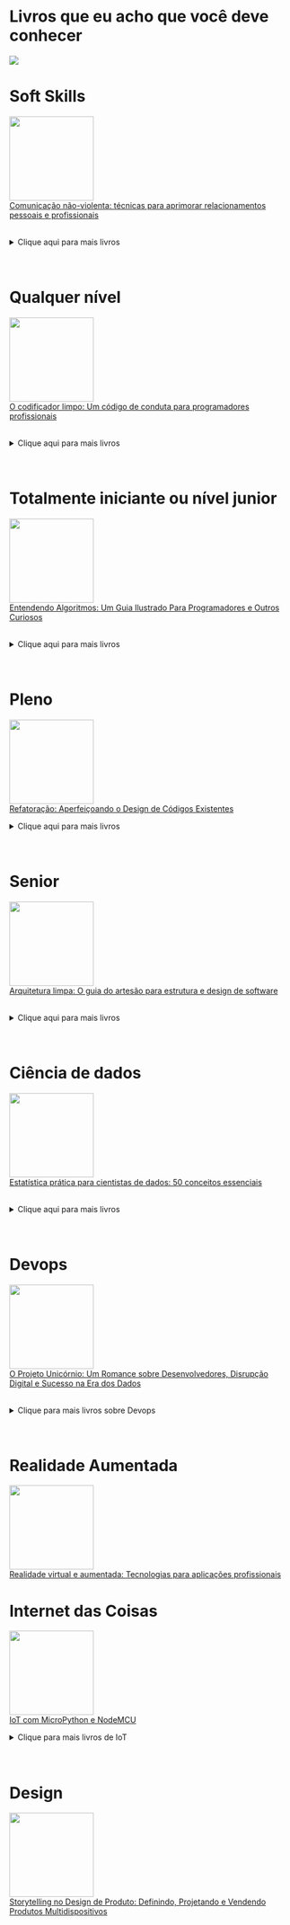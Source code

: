 # Livros que eu acho que você deve conhecer
 <p align="left">
  <img src=https://thumbs.gfycat.com/CelebratedFoolhardyAssassinbug-max-1mb.gif> 
</p>

# Soft Skills
<a href="https://amzn.to/3F0GezM" ><img src="https://m.media-amazon.com/images/I/41zjf+ROAjL._SX333_BO1,204,203,200_.jpg" border="0" height="150"/></a>  
[Comunicação não-violenta: técnicas para aprimorar relacionamentos pessoais e profissionais](https://amzn.to/3F0GezM)
<br><br>  
 
<details>
<summary>Clique aqui para mais livros</summary>
  
| Livro | Link | 
| :---: | :---: |
|<a href="https://amzn.to/3TlBNUp" ><img src="https://m.media-amazon.com/images/I/41eD18zYwMS._SX331_BO1,204,203,200_.jpg" border="0" height="150"/></a> |[Soft skills: competências essenciais para os novos tempos](https://amzn.to/3TlBNUp)|
|<a href="https://amzn.to/3THPZqi" ><img src="https://m.media-amazon.com/images/I/41wYhesVqdL._SX330_BO1,204,203,200_.jpg" border="0" height="150"/></a> |[Soft Skills - Vol 2: habilidades do futuro para o profissional do agora: Volume 2](https://amzn.to/3THPZqi)|

                                         
</details> 
<br><br>  

# Qualquer nível
<a href="https://amzn.to/3Rw2JiT" ><img src="https://images-na.ssl-images-amazon.com/images/I/41MtioCZaEL._SX359_BO1,204,203,200_.jpg" border="0" height="150"/></a>  
[O codificador limpo: Um código de conduta para programadores profissionais](https://amzn.to/3Rw2JiT)
<br><br>  
 
<details>
<summary>Clique aqui para mais livros</summary>
  
| Livro | Link | 
| :---: | :---: |
|<a href="https://amzn.to/3KGYYoB" ><img src="https://images-na.ssl-images-amazon.com/images/I/41aHzYSXZkL._SX380_BO1,204,203,200_.jpg" border="0" height="150"/></a> |[Código limpo: Habilidades práticas do Agile Software ](https://amzn.to/3KGYYoB)|
|<a href="https://amzn.to/3Rw2JiT" ><img src="https://images-na.ssl-images-amazon.com/images/I/41MtioCZaEL._SX359_BO1,204,203,200_.jpg" border="0" height="150"/></a> |[O codificador limpo: Um código de conduta para programadores profissionais](https://amzn.to/3Rw2JiT)|
|<a href="https://amzn.to/3TCW6NE" ><img src="https://images-na.ssl-images-amazon.com/images/I/41092NmnMkL._SX355_BO1,204,203,200_.jpg" border="0" height="150"/></a> |[Desenvolvimento ágil limpo: de volta às origens: Volume 1](https://amzn.to/3TCW6NE)|
                                         
</details> 
<br><br>  

# Totalmente iniciante ou nível junior

<a href="https://amzn.to/3RzxjrM" ><img src="https://images-na.ssl-images-amazon.com/images/I/517I6z9QK4L._SX357_BO1,204,203,200_.jpg" border="0" height="150"/></a>  
[Entendendo Algoritmos: Um Guia Ilustrado Para Programadores e Outros Curiosos](https://amzn.to/3RzxjrM)
<br><br>  
<details>
<summary>Clique aqui para mais livros</summary>
  
| Livro | Link | 
| :---: | :---: |
|<a href="https://amzn.to/3QstCDD" ><img src="https://images-na.ssl-images-amazon.com/images/I/51zlUqFyYwS._SY498_BO1,204,203,200_.jpg" border="0" height="150"/></a> |[Como pensar com estratégia](https://amzn.to/3QstCDD)|
|<a href="https://amzn.to/3q99N9y" ><img src="https://images-na.ssl-images-amazon.com/images/I/517KvLLwZXL._SX372_BO1,204,203,200_.jpg" border="0" height="150"/></a> |[Use a cabeça!: Java](https://amzn.to/3q99N9y)|
|<a href="https://amzn.to/3QfdIMH" ><img src="https://images-na.ssl-images-amazon.com/images/I/41IXvA57agL._SX352_BO1,204,203,200_.jpg" border="0" height="150"/></a> |[Linguagem SQL: Guia prático de aprendizagem](https://amzn.to/3QfdIMH)|
|<a href="https://amzn.to/3wSsqlZ" ><img src="https://images-na.ssl-images-amazon.com/images/I/41mzPVlkxQL._SX380_BO1,204,203,200_.jpg" border="0" height="150"/></a> |[HTML5 e CSS3: guia prático e visual](https://amzn.to/3wSsqlZ)|
|<a href="https://amzn.to/3QdJ3z6" ><img src="https://images-na.ssl-images-amazon.com/images/I/51xFDSjOpJL._SX323_BO1,204,203,200_.jpg" border="0" height="150"/></a> |[Use a cabeça! HTML e CSS ](https://amzn.to/3QdJ3z6)|
|<a href="https://amzn.to/3AHO3qd" ><img src="https://images-na.ssl-images-amazon.com/images/I/51Yw86VE-HL._SX349_BO1,204,203,200_.jpg" border="0" height="150"/></a> |[Codificação Para Leigos](https://amzn.to/3AHO3qd)|
|<a href="https://amzn.to/3QfKRHQ" ><img src="https://images-na.ssl-images-amazon.com/images/I/41YlM0IhcOL._SX323_BO1,204,203,200_.jpg" border="0" height="150"/></a> |[Introdução ao HTML5 e CSS3](https://amzn.to/3QfKRHQ)|
|<a href="https://amzn.to/3Bady4G" ><img src="https://images-na.ssl-images-amazon.com/images/I/41qeEtBu02L._SX357_BO1,204,203,200_.jpg" border="0" height="150"/></a> |[Introdução à Programação com Python: Algoritmos e Lógica de Programação Para Iniciantes](https://amzn.to/3Bady4G)|
|<a href="https://amzn.to/3TExYu0" ><img src="https://images-na.ssl-images-amazon.com/images/I/412e-avFT+L._SX346_BO1,204,203,200_.jpg" border="0" height="150"/></a> |[Fundamentos da ciência da computação](https://amzn.to/3TExYu0)|
|<a href="https://amzn.to/3q5XE59" ><img src="https://images-na.ssl-images-amazon.com/images/I/51xtndT1lAL._SX346_BO1,204,203,200_.jpg" border="0" height="150"/></a> |[Introdução á teoria da computação](https://amzn.to/3q5XE59)|
|<a href="https://amzn.to/3ekOn6t" ><img src="https://images-na.ssl-images-amazon.com/images/I/51uKR6J3cBL._SX345_BO1,204,203,200_.jpg" border="0" height="150"/></a> |[Algoritmos E Lógica Da Programação](https://amzn.to/3ekOn6t)|
  
</details>
<br><br>  

# Pleno

<a href="https://amzn.to/3B5dD8T" ><img src="https://images-na.ssl-images-amazon.com/images/I/4125lRe2M9L._SX347_BO1,204,203,200_.jpg" border="0" height="150"/></a>   
[Refatoração: Aperfeiçoando o Design de Códigos Existentes](https://amzn.to/3B5dD8T)

<details>
<summary>Clique aqui para mais livros</summary>
  
| Livro | Link | 
| :---: | :---: |
|<a href="https://amzn.to/3cH7OpV" ><img src="https://images-na.ssl-images-amazon.com/images/I/41zwWQrTnIL._SX346_BO1,204,203,200_.jpg" border="0" height="150"/></a> |[Expressões Regulares: Uma Abordagem Divertida](https://amzn.to/3cH7OpV)|
|<a href="https://amzn.to/3KL48jn" ><img src="https://images-na.ssl-images-amazon.com/images/I/41T8NdKFqEL._SX352_BO1,204,203,200_.jpg" border="0" height="150"/></a> |[Arquitetura limpa: O guia do artesão para estrutura e design de software](https://amzn.to/3KL48jn)|
|<a href="https://amzn.to/3q99N9y" ><img src="https://images-na.ssl-images-amazon.com/images/I/517KvLLwZXL._SX372_BO1,204,203,200_.jpg" border="0" height="150"/></a> |[Use a cabeça!: Java](https://amzn.to/3q99N9y)|
|<a href="https://amzn.to/3cFUhPt" ><img src="https://images-na.ssl-images-amazon.com/images/I/51HGF9mg6iL._SX323_BO1,204,203,200_.jpg" border="0" height="150"/></a> |[Domain-Driven Design: Atacando as complexidades no coração do software](https://amzn.to/3cFUhPt)|
|<a href="https://amzn.to/3AJCxdJ" ><img src="https://images-na.ssl-images-amazon.com/images/I/41QGA9y1LZL._SX357_BO1,204,203,200_.jpg" border="0" height="150"/></a> |[Estruturas de Dados e Algoritmos com JavaScript: Escreva um Código JavaScript Complexo e Eficaz Usando a Mais Recente ECMAScript](https://amzn.to/3AJCxdJ)|
|<a href="https://amzn.to/3RdxWYr" ><img src="https://images-na.ssl-images-amazon.com/images/I/51kKwi26xXL._SX357_BO1,204,203,200_.jpg" border="0" height="150"/></a> |[Migrando Sistemas Monolíticos Para Microsserviços: Padrões Evolutivos Para Transformar seu Sistema Monolítico ](https://amzn.to/3RdxWYr)|
|<a href="https://amzn.to/3cQhjmu" ><img src="https://images-na.ssl-images-amazon.com/images/I/41Mj94QmgtL._SX348_BO1,204,203,200_.jpg" border="0" height="150"/></a> |[JavaScript: O Guia Definitivo](https://amzn.to/3cQhjmu)|
|<a href="https://amzn.to/3RzxjrM" ><img src="https://images-na.ssl-images-amazon.com/images/I/517I6z9QK4L._SX357_BO1,204,203,200_.jpg" border="0" height="150"/></a> |[Entendendo Algoritmos: Um Guia Ilustrado Para Programadores e Outros Curiosos](https://amzn.to/3RzxjrM)|
|<a href="https://amzn.to/3TCFO7j" ><img src="https://images-na.ssl-images-amazon.com/images/I/51QKWGgl2rL._SX347_BO1,204,203,200_.jpg" border="0" height="150"/></a> |[Microsserviços Prontos Para a Produção: Construindo Sistemas Padronizados em uma Organização de Engenharia de Software](https://amzn.to/3TCFO7j)|
|<a href="https://amzn.to/3ehEqH5" ><img src="https://images-na.ssl-images-amazon.com/images/I/51TLbX9OSnL._SX352_BO1,204,203,200_.jpg" border="0" height="150"/></a> |[Java efetivo: as melhores práticas para a plataforma Java](https://amzn.to/3ehEqH5)|
|<a href="https://amzn.to/3e9lhXK" ><img src="https://images-na.ssl-images-amazon.com/images/I/51K8opK3MvL._SX357_BO1,204,203,200_.jpg" border="0" height="150"/></a> |[Kotlin em Ação](https://amzn.to/3e9lhXK)|
|<a href="https://amzn.to/3Badj9O" ><img src="https://images-na.ssl-images-amazon.com/images/I/51yjCIyfV5S._SX352_BO1,204,203,200_.jpg" border="0" height="150"/></a> |[Use a Cabeça! Python ― 2ª Edição](https://amzn.to/3Badj9O)|
|<a href="https://amzn.to/3RuGSbC" ><img src="https://images-na.ssl-images-amazon.com/images/I/51ImKvIfXxL._SX357_BO1,204,203,200_.jpg" border="0" height="150"/></a> |[TDD com Python: Siga o Bode dos Testes: Usando Django, Selenium e JavaScript](https://amzn.to/3wRTdyC)|
|<a href="https://amzn.to/3TCi8A1" ><img src="https://images-na.ssl-images-amazon.com/images/I/51VUqKkjWFL._SX323_BO1,204,203,200_.jpg" border="0" height="150"/></a> |[Use a cabeça!: programação JavaScript](https://amzn.to/3TCi8A1)|

  
</details>
<br><br>  

# Senior

<a href="https://amzn.to/3KL48jn" ><img src="https://images-na.ssl-images-amazon.com/images/I/41T8NdKFqEL._SX352_BO1,204,203,200_.jpg" border="0" height="150"/></a>  
[Arquitetura limpa: O guia do artesão para estrutura e design de software](https://amzn.to/3KL48jn)
<br><br>  
<details>
<summary>Clique aqui para mais livros</summary>
  
| Livro | Link | 
| :---: | :---: | 
|<a href="https://amzn.to/3B5dD8T" ><img src="https://images-na.ssl-images-amazon.com/images/I/4125lRe2M9L._SX347_BO1,204,203,200_.jpg" border="0" height="150"/></a> |[Refatoração: Aperfeiçoando o Design de Códigos Existentes](https://amzn.to/3B5dD8T)|
|<a href="https://amzn.to/3cFUhPt" ><img src="https://images-na.ssl-images-amazon.com/images/I/51HGF9mg6iL._SX323_BO1,204,203,200_.jpg" border="0" height="150"/></a> |[Domain-Driven Design: Atacando as complexidades no coração do software](https://amzn.to/3cFUhPt)|
|<a href="https://amzn.to/3AJCxdJ" ><img src="https://images-na.ssl-images-amazon.com/images/I/41QGA9y1LZL._SX357_BO1,204,203,200_.jpg" border="0" height="150"/></a> |[Estruturas de Dados e Algoritmos com JavaScript: Escreva um Código JavaScript Complexo e Eficaz Usando a Mais Recente ECMAScript](https://amzn.to/3AJCxdJ)|
|<a href="https://amzn.to/3RdxWYr" ><img src="https://images-na.ssl-images-amazon.com/images/I/51kKwi26xXL._SX357_BO1,204,203,200_.jpg" border="0" height="150"/></a> |[Migrando Sistemas Monolíticos Para Microsserviços: Padrões Evolutivos Para Transformar seu Sistema Monolítico ](https://amzn.to/3RdxWYr)|
|<a href="https://amzn.to/3cQhjmu" ><img src="https://images-na.ssl-images-amazon.com/images/I/41Mj94QmgtL._SX348_BO1,204,203,200_.jpg" border="0" height="150"/></a> |[JavaScript: O Guia Definitivo](https://amzn.to/3cQhjmu)|
|<a href="https://amzn.to/3RzxjrM" ><img src="https://images-na.ssl-images-amazon.com/images/I/517I6z9QK4L._SX357_BO1,204,203,200_.jpg" border="0" height="150"/></a> |[Entendendo Algoritmos: Um Guia Ilustrado Para Programadores e Outros Curiosos](https://amzn.to/3RzxjrM)|
|<a href="https://amzn.to/3TCFO7j" ><img src="https://images-na.ssl-images-amazon.com/images/I/51QKWGgl2rL._SX347_BO1,204,203,200_.jpg" border="0" height="150"/></a> |[Microsserviços Prontos Para a Produção: Construindo Sistemas Padronizados em uma Organização de Engenharia de Software](https://amzn.to/3TCFO7j)|

</details>
<br><br>  

# Ciência de dados

<a href="https://amzn.to/3wSx57w" ><img src="https://images-na.ssl-images-amazon.com/images/I/51mMQzKcfjL._SX353_BO1,204,203,200_.jpg" border="0" height="150"/></a>   
[Estatística prática para cientistas de dados: 50 conceitos essenciais](https://amzn.to/3wSx57w)
<br><br>

<details>
<summary>Clique aqui para mais livros</summary>
  
| Livro | Link | 
| :---: | :---: |
|<a href="https://amzn.to/3q8cFmZ" ><img src="https://images-na.ssl-images-amazon.com/images/I/51-X4OeFYvL._SX380_BO1,204,203,200_.jpg" border="0" height="150"/></a> |[R para data science: Importe, arrume, transforme, visualize e modele dados](https://amzn.to/3q8cFmZ)|  
|<a href="https://amzn.to/3QfdIMH" ><img src="https://images-na.ssl-images-amazon.com/images/I/41IXvA57agL._SX352_BO1,204,203,200_.jpg" border="0" height="150"/></a> |[Linguagem SQL: Guia prático de aprendizagem](https://amzn.to/3QfdIMH)|
|<a href="https://amzn.to/3q5QIoE" ><img src="https://images-na.ssl-images-amazon.com/images/I/51dSJK8GGtL._SX346_BO1,204,203,200_.jpg" border="0" height="150"/></a> |[Estatística: O que é, para que serve, como funciona](https://amzn.to/3q5QIoE)|
|<a href="https://amzn.to/3CZJiuZ" ><img src="https://images-na.ssl-images-amazon.com/images/I/51Meg8yMu8L._SX347_BO1,204,203,200_.jpg" border="0" height="150"/></a> |[Introdução à Linguagem SQL: Abordagem Prática Para Iniciantes](https://amzn.to/3CZJiuZ)|
|<a href="https://amzn.to/3emLbri" ><img src="https://images-na.ssl-images-amazon.com/images/I/51yjRvjhSIL._SX357_BO1,204,203,200_.jpg" border="0" height="150"/></a> |[Pense em Python: Pense Como um Cientista da Computação](https://amzn.to/3emLbri)|
|<a href="https://amzn.to/3KMjEM8" ><img src="https://images-na.ssl-images-amazon.com/images/I/51psvxQpAbS._SX353_BO1,204,203,200_.jpg" border="0" height="150"/></a> |[Data Science Do Zero: Noções Fundamentais com Python](https://amzn.to/3KMjEM8)|
  
</details>
<br><br>  

# Devops

<a href="https://amzn.to/3TH2ROk" ><img src="https://images-na.ssl-images-amazon.com/images/I/611bQwDaB6L._SX352_BO1,204,203,200_.jpg" border="0" height="150"/></a>   
[O Projeto Unicórnio: Um Romance sobre Desenvolvedores, Disrupção Digital e Sucesso na Era dos Dados](https://amzn.to/3TH2ROk)
<br><br>

<details>
<summary>Clique para mais livros sobre Devops </summary>
  
| Livro | Link | 
| :---: | :---: |
|<a href="https://www.amazon.com.br/Manual-DevOps-confiabilidade-organiza%C3%A7%C3%B5es-tecnol%C3%B3gicas/dp/8550802697?smid=A1ZZFT5FULY4LN&linkCode=li2&tag=engenheiracoelho-gitbooks-20&linkId=6a52eb069f4daf07ce8d90965ba2a59e&language=pt_BR&ref_=as_li_ss_il" >  <img src="https://images-na.ssl-images-amazon.com/images/I/51+GkBTbmeL._SX351_BO1,204,203,200_.jpg" border="0" height="150"/></a> |[Manual de DevOps: como obter agilidade, confiabilidade e segurança em organizações tecnológicas](https://amzn.to/3TCzbBX)|  
|<a href="https://amzn.to/3RqZ6eg" ><img src="https://images-na.ssl-images-amazon.com/images/I/51zviLq+f+L._SX354_BO1,204,203,200_.jpg" border="0" height="150"/></a> |[O projeto fênix – Edição comemorativa: um romance sobre TI, DevOps e sobre ajudar o seu negócio a vencer](https://amzn.to/3RqZ6eg)|
|<a href="https://amzn.to/3QdPrXj" ><img src="https://images-na.ssl-images-amazon.com/images/I/41cIxu9yEWL._SX347_BO1,204,203,200_.jpg" border="0" height="150"/></a> |[Kubernetes Básico: Mergulhe no Futuro da Infraestrutura ](https://amzn.to/3QdPrXj)|
  
</details>
<br><br>  

# Realidade Aumentada


<a href="https://amzn.to/3ReBHwK" ><img src="https://images-na.ssl-images-amazon.com/images/I/51RUrGb-NoL._SX351_BO1,204,203,200_.jpg" border="0" height="150"/></a>   
[Realidade virtual e aumentada: Tecnologias para aplicações profissionais](https://amzn.to/3ReBHwK)


# Internet das Coisas

<a href="https://amzn.to/3CV2Kci" ><img src="https://images-na.ssl-images-amazon.com/images/I/41sxmO2SvtL._SX347_BO1,204,203,200_.jpg" border="0" height="150"/></a>   
[IoT com MicroPython e NodeMCU](https://amzn.to/3CV2Kci)

<details>
<summary>Clique para mais livros de IoT</summary>
  
  
| Book | Link | 
| :---: | :---: |
|<a href="https://amzn.to/3BaO7A9" ><img src="https://images-na.ssl-images-amazon.com/images/I/51Zgza+YssL._SX352_BO1,204,203,200_.jpg" border="0" height="150"/></a> |[Eletrônica para leigos](https://amzn.to/3BaO7A9)|
|<a href="https://amzn.to/3CSTncU" ><img src="https://images-na.ssl-images-amazon.com/images/I/51xSjWrFYjL._SX352_BO1,204,203,200_.jpg" border="0" height="150"/></a> |[Arduino Para Leigos](https://amzn.to/3CSTncU)|
|<a href="https://amzn.to/3KHfJ2W" ><img src="https://images-na.ssl-images-amazon.com/images/I/41Boy7YfNAS._SX347_BO1,204,203,200_.jpg" border="0" height="150"/></a> |[Internet Das Coisas (IoT): Segurança e Privacidade dos Dados Pessoais](https://amzn.to/3KHfJ2W)|
</details>
<br><br>  

# Design

<a href="https://amzn.to/3CYq3Sj" ><img src="https://images-na.ssl-images-amazon.com/images/I/41Gf2JM+yTL._SX363_BO1,204,203,200_.jpg" border="0" height="150"/></a>   
[Storytelling no Design de Produto: Definindo, Projetando e Vendendo Produtos Multidispositivos](https://amzn.to/3CYq3Sj)
